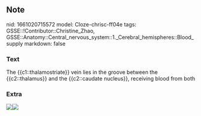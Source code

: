 ## Note
nid: 1661020715572
model: Cloze-chrisc-ff04e
tags: GSSE::!Contributor::Christine_Zhao, GSSE::Anatomy::Central_nervous_system::1._Cerebral_hemispheres::Blood_supply
markdown: false

### Text
The {{c1::thalamostriate}} vein lies in the groove between the {{c2::thalamus}} and the {{c2::caudate nucleus}}, receiving blood from both

### Extra
<img src=
"paste-220f99d6f6a95107efc6504c7f4097d75909490f.jpg"><img src= 
"paste-10b96bb042b841bb66e10ac339699dcb8c37b95a.jpg">
